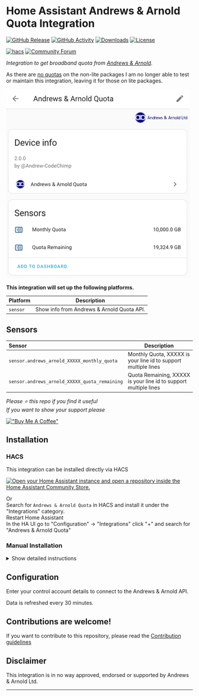 # Home Assistant Andrews & Arnold Quota Integration

[![GitHub Release][releases-shield]][releases]
[![GitHub Activity][commits-shield]][commits]
[![Downloads][download-latest-shield]](Downloads)
[![License][license-shield]](LICENSE)

[![hacs][hacsbadge]][hacs]
[![Community Forum][forum-shield]][forum]

_Integration to get broadband quota from [Andrews & Arnold](https://www.aa.net.uk)._

As there are [no quotas](https://www.aa.net.uk/etc/news/update-to-monthly-usage-quotas/) on the non-lite packages I am no longer able to test or maintain this integration, leaving it for those on lite packages.  

![Andrews & Arnold Device Info](https://github.com/andrew-codechimp/HA-Andrews-Arnold-Quota/blob/main/images/screenshot.png "Andrews & Arnold Device Info")

**This integration will set up the following platforms.**

| Platform | Description                                |
|----------|--------------------------------------------|
| `sensor` | Show info from Andrews & Arnold Quota API. |

## Sensors

| Sensor                                  | Description     |
|:----------------------------------------|-----------------|
| `sensor.andrews_arnold_XXXXX_monthly_quota`   | Monthly Quota, XXXXX is your line id to support multiple lines  |
| `sensor.andrews_arnold_XXXXX_quota_remaining` | Quota Remaining, XXXXX is your line id to support multiple lines |


*Please :star: this repo if you find it useful*  
*If you want to show your support please*

[!["Buy Me A Coffee"](https://www.buymeacoffee.com/assets/img/custom_images/yellow_img.png)](https://www.buymeacoffee.com/codechimp)


## Installation

### HACS

This integration can be installed directly via HACS

[![Open your Home Assistant instance and open a repository inside the Home Assistant Community Store.](https://my.home-assistant.io/badges/hacs_repository.svg)](https://my.home-assistant.io/redirect/hacs_repository/?owner=andrew-codechimp&repository=HA-Andrews-Arnold-Quota&category=Integration)

Or  
Search for `Andrews & Arnold Quota` in HACS and install it under the "Integrations" category.  
Restart Home Assistant  
In the HA UI go to "Configuration" -> "Integrations" click "+" and search for "Andrews & Arnold Quota"  

### Manual Installation

<details>
<summary>Show detailed instructions</summary>

Installation via HACS is recommended, but a manual setup is supported.

* You should take the latest [published release](https://github.com/andrew-codechimp/ha-andrews-arnold-quota/releases).  
* To install, place the contents of `custom_components` into the `<config directory>/custom_components` folder of your Home Assistant installation.  
* Restart Home Assistant.
* In the HA UI go to "Configuration" -> "Integrations" click "+" and search for "Andrews & Arnold Quota"

</details>

## Configuration

Enter your control account details to connect to the Andrews & Arnold API.

Data is refreshed every 30 minutes.

<!---->

## Contributions are welcome!

If you want to contribute to this repository, please read the [Contribution guidelines](CONTRIBUTING.md)

## Disclaimer

This integration is in no way approved, endorsed or supported by Andrews & Arnold Ltd.

***

[andrews_arnold_quota]: https://github.com/andrew-codechimp/HA-Andrews-Arnold-Quota
[commits-shield]: https://img.shields.io/github/commit-activity/y/andrew-codechimp/HA-Andrews-Arnold-Quota.svg?style=for-the-badge
[commits]: https://github.com/andrew-codechimp/HA-Andrews-Arnold-Quota/commits/main
[hacs]: https://github.com/hacs/integration
[hacsbadge]: https://img.shields.io/badge/HACS-Default-41BDF5.svg?style=for-the-badge
[exampleimg]: example.png
[forum-shield]: https://img.shields.io/badge/community-forum-brightgreen.svg?style=for-the-badge
[forum]: https://community.home-assistant.io/t/custom-component-andrews-arnold-uk-broadband-quota/595491
[license-shield]: https://img.shields.io/github/license/andrew-codechimp/HA-Andrews-Arnold-Quota.svg?style=for-the-badge
[releases-shield]: https://img.shields.io/github/release/andrew-codechimp/HA-Andrews-Arnold-Quota.svg?style=for-the-badge
[releases]: https://github.com/andrew-codechimp/HA-Andrews-Arnold-Quota/releases
[download-latest-shield]: https://img.shields.io/github/downloads/andrew-codechimp/HA-Andrews-Arnold-Quota/latest/total?style=for-the-badge
